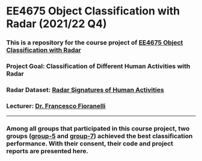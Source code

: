 ﻿# EE4675 Object Classification with Radar (2021/22 Q4)
### This is a repository for the course project of [EE4675 Object Classification with Radar](http://radar.ewi.tudelft.nl/Education/coursedetail.php?mi=172)
### Project Goal: Classification of Different Human Activities with Radar
### Radar Dataset: [Radar Signatures of Human Activities](https://researchdata.gla.ac.uk/848/)
### Lecturer: [Dr. Francesco Fioranelli](http://radar.ewi.tudelft.nl/People/bio.php?id=661)
---
### Among all groups that participated in this course project, two groups ([group-5](https://github.com/SimmyZhu/TUD-EE4675-Project-2022/tree/main/Group_5) and [group-7](https://github.com/SimmyZhu/TUD-EE4675-Project-2022/tree/main/Group_7)) achieved the best classification performance. With their consent, their code and project reports are presented here.
